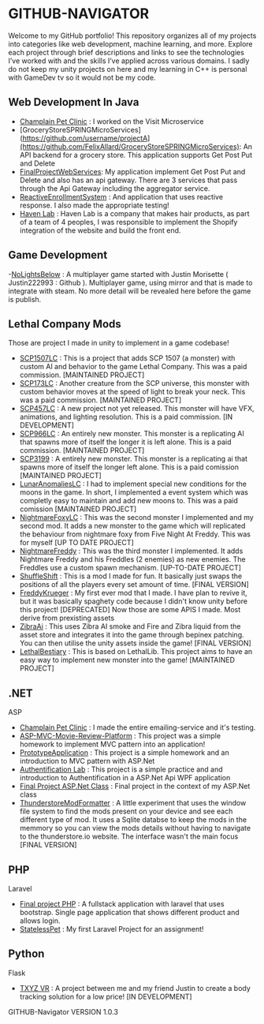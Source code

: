 # GITHUB-NAVIGATOR
Welcome to my GitHub portfolio! This repository organizes all of my projects into categories like web development, machine learning, and more. Explore each project through brief descriptions and links to see the technologies I’ve worked with and the skills I’ve applied across various domains. I sadly do not keep my unity projects on here and my learning in C++ is personal with GameDev tv so it would not be my code.

## Web Development In Java
- [Champlain Pet Clinic](https://github.com/cgerard321/champlain_petclinic) : I worked on the Visit Microservice
- [GroceryStoreSPRINGMicroServices](https://github.com/username/projectA](https://github.com/FelixAllard/GroceryStoreSPRINGMicroServices): An API backend for a grocery store. This application supports Get Post Put and Delete
- [FinalProjectWebServices](https://github.com/FelixAllard/Final-Project-Web-Services): My application implement Get Post Put and Delete and also has an api gateway. There are 3 services that pass through the Api Gateway including the aggregator service.
- [ReactiveEnrollmentSystem](https://github.com/FelixAllard?tab=repositories) : And application that uses reactive response. I also made the appropriate testing!
- [Haven Lab](https://github.com/FelixAllard/Haven-Lab.git) : Haven Lab is a company that makes hair products, as part of a team of 4 peoples, I was responsible to implement the Shopify integration of the website and build the front end.


## Game Development
-[NoLightsBelow](https://github.com/FelixAllard/No-Lights-Below) : A multiplayer game started with Justin Morisette ( Justin222993 : Github ). Multiplayer game, using mirror and that is made to integrate with steam. No more detail will be revealed here before the game is publish.
## Lethal Company Mods
Those are project I made in unity to implement in a game codebase! 
- [SCP1507LC](https://github.com/FelixAllard/SCP1507LC) : This is a project that adds SCP 1507 (a monster) with custom AI and behavior to the game Lethal Company. This was a paid commission. [MAINTAINED PROJECT]
- [SCP173LC](https://github.com/FelixAllard/SCP173LC) : Another creature from the SCP universe, this monster with custom behavior moves at the speed of light to break your neck. This was a paid commission. [MAINTAINED PROJECT]
- [SCP457LC](https://github.com/FelixAllard/SCP457LC) : A new project not yet released. This monster will have VFX, animations, and lighting resolution. This is a paid commission. [IN DEVELOPMENT]
- [SCP966LC](https://github.com/FelixAllard/SCP966LC) : An entirely new monster. This monster is a replicating AI that spawns more of itself the longer it is left alone. This is a paid commission. [MAINTAINED PROJECT]
- [SCP3199](https://github.com/FelixAllard/SCP3199LC) : A entirely new monster. This monster is a replicating ai that spawns more of itself the longer left alone. This is a paid comission [MAINTAINED PROJECT]
- [LunarAnomaliesLC](https://github.com/FelixAllard/LunarAnomaliesLC) : I had to implement special new conditions for the moons in the game. In short, I implemented a event system which was completly easy to maintain and add new moons to. This was a paid comission [MAINTAINED PROJECT]
- [NightmareFoxyLC](https://github.com/FelixAllard/NightmareFoxy) : This was the second monster I implemented and my second mod. It adds a new monster to the game which will replicated the behaviour from nightmare foxy from Five Night At Freddy. This was for myself [UP TO DATE PROJECT]
- [NightmareFreddy](https://github.com/FelixAllard/Nightmare-Freddy-LC) : This was the third monster I implemented. It adds Nightmare Freddy and his Freddles (2 enemies) as new enemies. The Freddles use a custom spawn mechanism. [UP-TO-DATE PROJECT]
- [ShuffleShift](https://github.com/FelixAllard/ShuffleShiftLC) : This is a mod I made for fun. It basically just swaps the positions of all the players every set amount of time. [FINAL VERSION]
- [FreddyKrueger](https://github.com/FelixAllard/FreddyKrueger-LC) : My first ever mod that I made. I have plan to revive it, but it was basically spaghety code because I didn't know unity before this project! [DEPRECATED]
Now those are some APIS I made. Most derive from prexisting assets
- [ZibraAi](https://github.com/FelixAllard/ZibraAIPluginBepInEx) : This uses Zibra AI smoke and Fire and Zibra liquid from the asset store and integrates it into the game through bepinex patching. You can then utilise the unity assets inside the game! [FINAL VERSION]
- [LethalBestiary](https://github.com/FelixAllard/Xilef-LethalBestiary-LC) : This is based on LethalLib. This project aims to have an easy way to implement new monster into the game! [MAINTAINED PROJECT]

## .NET
ASP
- [Champlain Pet Clinic](https://github.com/cgerard321/champlain_petclinic) : I made the entire emailing-service and it's testing.
- [ASP-MVC-Movie-Review-Platform](https://github.com/FelixAllard/ASP-MVC-Movie-Review-Platform) : This project was a simple homework to implement MVC pattern into an application!
- [PrototypeApplication](https://github.com/FelixAllard/PrototypeAppointmentSystem) : This project is a simple homework and an introduction to MVC pattern with ASP.Net
- [Authentification Lab](https://github.com/FelixAllard/ASP.Net-Authentification-lab) : This project is a simple practice and and introduction to Authentification in a ASP.Net Api
WPF application
- [Final Project ASP.Net Class](https://github.com/FelixAllard/ASP.Net_FinalProject) : Final project in the context of my ASP.Net class
- [ThunderstoreModFormatter](https://github.com/FelixAllard/ThunderstoreModFormatter) : A little experiment that uses the window file system to find the mods present on your device and see each different type of mod. It uses a Sqlite databse to keep the mods in the memmory so you can view the mods details without having to navigate to the thunderstore.io website. The interface wasn't the main focus [FINAL VERSION]

## PHP
Laravel
- [Final project PHP](https://github.com/FelixAllard/FinalProjectPHP) : A fullstack application with laravel that uses bootstrap. Single page application that shows different product and allows login.
- [StatelessPet](https://github.com/FelixAllard/PHPStatelessPet) : My first Laravel Project for an assignment!

## Python
Flask
- [TXYZ VR](https://github.com/FelixAllard/TXYZ-VR) : A project between me and my friend Justin to create a body tracking solution for a low price! [IN DEVELOPMENT]


GITHUB-Navigator VERSION 1.0.3
